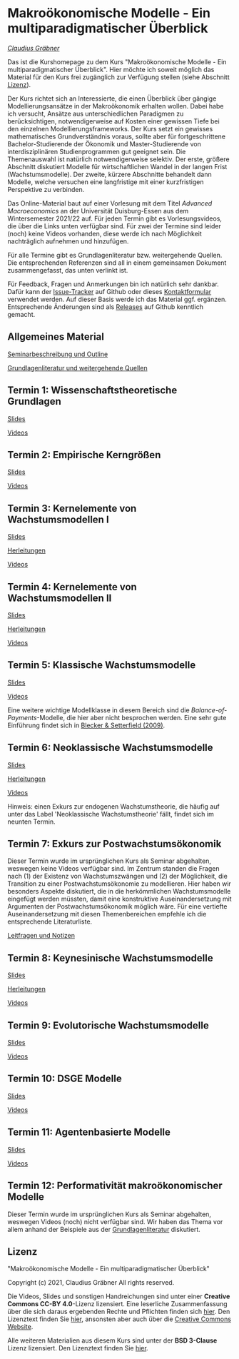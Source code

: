 # Makroökonomische Modelle - Ein multiparadigmatischer Überblick 

*[Claudius Gräbner](https://claudius-graebner.com/)*

Das ist die Kurshomepage zu dem Kurs 
"Makroökonomische Modelle - Ein multiparadigmatischer Überblick". 
Hier möchte ich soweit möglich das Material für den Kurs frei zugänglich
zur Verfügung stellen (siehe Abschnitt [Lizenz](#Lizenz)).

Der Kurs richtet sich an Interessierte, die einen Überblick über gängige
Modellierungsansätze in der Makroökonomik erhalten wollen. Dabei habe
ich versucht, Ansätze aus unterschiedlichen Paradigmen zu berücksichtigen,
notwendigerweise auf Kosten einer gewissen Tiefe bei den einzelnen
Modellierungsframeworks. Der Kurs setzt ein gewisses mathematisches
Grundverständnis voraus, sollte aber für fortgeschrittene Bachelor-Studierende
der Ökonomik und Master-Studierende von interdisziplinären Studienprogrammen gut
geeignet sein. Die Themenauswahl ist natürlich notwendigerweise selektiv.
Der erste, größere Abschnitt diskutiert Modelle für wirtschaftlichen Wandel
in der langen Frist (Wachstumsmodelle). Der zweite, kürzere Abschnitte
behandelt dann Modelle, welche versuchen eine langfristige mit einer
kurzfristigen Perspektive zu verbinden.

Das Online-Material baut auf einer Vorlesung mit dem Titel *Advanced Macroeconomics*
an der Universität Duisburg-Essen aus dem Wintersemester 2021/22 auf. 
Für jeden Termin gibt es Vorlesungsvideos, die über die Links unten verfügbar sind.
Für zwei der Termine sind leider (noch) keine Videos vorhanden, diese werde ich nach 
Möglichkeit nachträglich aufnehmen und hinzufügen. 

Für alle Termine gibt es Grundlagenliteratur bzw. weitergehende Quellen.
Die entsprechenden Referenzen sind all in einem gemeinsamen Dokument zusammengefasst,
das unten verlinkt ist.

Für Feedback, Fragen und Anmerkungen bin ich natürlich sehr dankbar. Dafür kann
der [Issue-Tracker](https://github.com/graebnerc/macroeconomics/issues) 
auf Github oder dieses [Kontaktformular](https://claudius-graebner.com/contact-1.html) 
verwendet werden. Auf dieser Basis werde ich das Material ggf. ergänzen.
Entsprechende Änderungen sind als 
[Releases](https://github.com/graebnerc/macroeconomics/releases/) 
auf Github kenntlich gemacht.

## Allgemeines Material

[Seminarbeschreibung und Outline](information/Kursbeschreibung.pdf)

[Grundlagenliteratur und weitergehende Quellen](information/LiteraturMakro.pdf)

## Termin 1: Wissenschaftstheoretische Grundlagen

[Slides](slides/T01-Wissenschaftstheorie.pdf) 

[Videos](https://www.youtube.com/playlist?list=PLZDawQMrG1RKnmrxLzhjTxWjQjyQOlSe7)

## Termin 2: Empirische Kerngrößen

[Slides](slides/T02-Kerngroessen.pdf) 

[Videos](https://www.youtube.com/playlist?list=PLZDawQMrG1RKtxDfp-Ablnq3B0WwOxYU6)

## Termin 3: Kernelemente von Wachstumsmodellen I

[Slides](slides/T03-Elemente-1.pdf)

[Herleitungen](derivations/T03-Herleitungen.pdf)

[Videos](https://www.youtube.com/playlist?list=PLZDawQMrG1RKuCR3sZVDXYedk5Ft2R24E)

## Termin 4: Kernelemente von Wachstumsmodellen II

[Slides](slides/T04-Elemente-2.pdf)

[Herleitungen](derivations/T04-Herleitung-Lagrange.pdf)

[Videos](https://www.youtube.com/playlist?list=PLZDawQMrG1RINPFcR5HMfh0WLMlG-eMAN)

## Termin 5: Klassische Wachstumsmodelle

[Slides](slides/T05-Modelle-Klassik.pdf) 

[Videos](https://www.youtube.com/playlist?list=PLZDawQMrG1RJX-RFQFGcNeO2B0Ld-CJQu)

Eine weitere wichtige Modellklasse in diesem Bereich sind die 
*Balance-of-Payments*-Modelle, die hier aber nicht besprochen werden.
Eine sehr gute Einführung findet sich in 
[Blecker & Setterfield (2009)](https://www.e-elgar.com/shop/gbp/heterodox-macroeconomics-9781784718916.html).

## Termin 6: Neoklassische Wachstumsmodelle

[Slides](slides/T06-Neoklassik.pdf)

[Herleitungen](derivations/T06-Herleitungen.pdf)

[Videos](https://www.youtube.com/playlist?list=PLZDawQMrG1RJgaBPEiNh5JqU5AJI6ABG0)

Hinweis: einen Exkurs zur endogenen Wachstumstheorie, die häufig auf unter das Label 
'Neoklassische Wachstumstheorie' fällt, findet sich im neunten Termin.

## Termin 7: Exkurs zur Postwachstumsökonomik

Dieser Termin wurde im ursprünglichen Kurs als Seminar abgehalten, weswegen 
keine Videos verfügbar sind. Im Zentrum standen die Fragen nach (1)
der Existenz von Wachstumszwängen und (2) der Möglichkeit, die Transition zu 
einer Postwachstumsökonomie zu modellieren. Hier haben wir besonders Aspekte diskutiert, 
die in die herkömmlichen Wachstumsmodelle eingefügt werden müssten, damit eine konstruktive 
Auseinandersetzung mit Argumenten der Postwachstumsökonomik möglich wäre.
Für eine vertiefte Auseinandersetzung mit diesen Themenbereichen empfehle ich 
die entsprechende Literaturliste.

[Leitfragen und Notizen](slides/T07-DegrowthLeitfragen.pdf)

## Termin 8: Keynesinische Wachstumsmodelle

[Slides](slides/T08-Keynes.pdf)

[Herleitungen](derivations/T08-Herleitungen.pdf)

[Videos](https://www.youtube.com/playlist?list=PLZDawQMrG1RKXGmA1w8fr0lq_CBMeaAsr)

## Termin 9: Evolutorische Wachstumsmodelle

[Slides](slides/T09-Evolutorik.pdf)

[Videos](https://www.youtube.com/playlist?list=PLZDawQMrG1RIZHs7egy62qoDdR8vtvw0k)

## Termin 10: DSGE Modelle

[Slides](slides/T10-DSGE.pdf)

[Videos](https://www.youtube.com/playlist?list=PLZDawQMrG1RLk0Kt_Da6dJR4d4KDNWQqL)

## Termin 11: Agentenbasierte Modelle

[Slides](slides/T11-ABM.pdf)

[Videos](https://www.youtube.com/playlist?list=PLZDawQMrG1RJrKKDRRTMEl5SKZXnUnw2q)

## Termin 12: Performativität makroökonomischer Modelle

Dieser Termin wurde im ursprünglichen Kurs als Seminar abgehalten, weswegen 
Videos (noch) nicht verfügbar sind. Wir haben das Thema vor allem anhand der
Beispiele aus der [Grundlagenliteratur](information/LiteraturMakro.pdf) 
diskutiert.

## Lizenz

"Makroökonomische Modelle - Ein multiparadigmatischer Überblick" 

Copyright (c) 2021, Claudius Gräbner All rights reserved.

Die Videos, Slides und sonstigen Handreichungen sind unter einer 
**Creative Commons CC-BY 4.0**-Lizenz lizensiert. 
Eine leserliche Zusammenfassung über die sich daraus ergebenden Rechte und Pflichten 
finden sich [hier](https://creativecommons.org/licenses/by/4.0/deed.de).
Den Lizenztext finden Sie [hier](LICENSE_CCBY.txt), ansonsten aber auch über die
[Creative Commons Website](https://creativecommons.org/licenses/by/4.0/legalcode).

Alle weiteren Materialien aus diesem Kurs sind unter der
**BSD 3-Clause** Lizenz lizensiert.
Den Lizenztext finden Sie [hier](LICENSE_BSD3.md).
